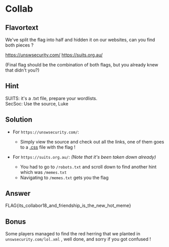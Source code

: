 # Collab

## Flavortext 
We've split the flag into half and hidden it on our websites, can you find both pieces ?  

https://unswsecurity.com/
https://suits.org.au/

(Final flag should be the combination of both flags, but you already knew that didn't you?)

## Hint
SUITS:  it's a .txt file, prepare your wordlists.   
SecSoc: Use the source, Luke 


## Solution
- For `https://unswsecurity.com/`:   
  - Simply view the source and check out all the links, one of them goes to a [.css](https://unswsecurity.com/static/css/index.css) file with the flag !    
  
- For `https://suits.org.au/`:  _(Note that it's been taken down already)_   
  - You had to go to `/robots.txt` and scroll down to find another hint which was `/memes.txt`
  - Navigating to `/memes.txt` gets you the flag 


## Answer
FLAG{its_collabor18_and_friendship_is_the_new_hot_meme}


## Bonus
Some players managed to find the red herring that we planted in   
`unswsecurity.com/lol.xml` , well done, and sorry if you got confused ! 

